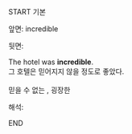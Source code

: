 START
기본

앞면:
incredible


뒷면:
<div>The hotel was <b>incredible</b>. </div><div>그 호텔은 믿어지지 않을 정도로 좋았다.</div><br>믿을 수 없는 , 굉장한<br>


해석:

END